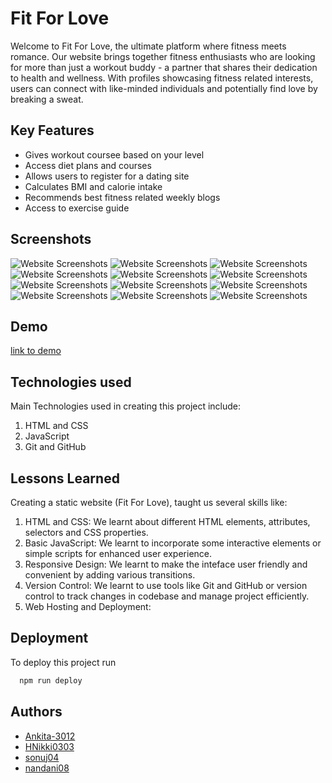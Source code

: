 
# Fit For Love

Welcome to Fit For Love, the ultimate platform where fitness meets romance. Our website brings together fitness enthusiasts who are looking for more than just a workout buddy - a partner that shares their dedication to health and wellness. With profiles showcasing fitness related interests, users can connect with like-minded individuals and potentially find love by breaking a sweat.


## Key Features

- Gives workout coursee based on your level
- Access diet plans and courses
- Allows users to register for a dating site
- Calculates BMI and calorie intake
- Recommends best fitness related weekly blogs
- Access to exercise guide



## Screenshots

![Website Screenshots](https://drive.google.com/file/d/1Dj7lkXkZHZXOQyPUqcXqma86YM3ps3aV/view?usp=sharing)
![Website Screenshots](https://drive.google.com/file/d/1kohcGzJkYU6lOieNDNC5w73SwnNYvMGU/view?usp=sharing)
![Website Screenshots](https://drive.google.com/file/d/1IdzOa_j3arnqW5MDR0578eYSORop9rCh/view?usp=sharing)
![Website Screenshots](https://drive.google.com/file/d/1_sH7iYHKEvpi3F8Ax1OI9hMGDIQPRgWs/view?usp=sharing)
![Website Screenshots](https://drive.google.com/file/d/1YVRKRgmYuLvZ8pBJqvp8KjEOhkvckYfX/view?usp=sharing)
![Website Screenshots](https://drive.google.com/file/d/1YQs7RGFTAq_rhx-BqthFWAGdq0efdiS5/view?usp=sharing)
![Website Screenshots](https://drive.google.com/file/d/1JkysXJsbic1yYXXAxQaxe84UExrt0hWw/view?usp=sharing)
![Website Screenshots](https://drive.google.com/file/d/1wfavuvchVinfXmG8xT53VejEs4C4ykiH/view?usp=sharing)
![Website Screenshots](https://drive.google.com/file/d/1WVU5lM-lR_Q8A_KFoIAEAgLk1iBz23cz/view?usp=sharing)
![Website Screenshots](https://drive.google.com/file/d/112n_J80kfrRuQrekyDQGvO6fqGcvbElX/view?usp=sharing)
![Website Screenshots](https://drive.google.com/file/d/1ntPvYJiav-6oHnhguoqka7gYEZVoYO-0/view?usp=sharing)
![Website Screenshots](https://drive.google.com/file/d/1F_nw2sVqpXNyIR9Mu4LG3FdRNWF63WDN/view?usp=sharing)



## Demo

[link to demo](https://drive.google.com/file/d/1OiT9V-ZoyxF7uL1K2Bld3S8iE2eawlOG/view?usp=sharing)


## Technologies used
 Main Technologies used in creating this project include:
 1. HTML and CSS
 2. JavaScript
 3. Git and GitHub
## Lessons Learned

Creating a static website (Fit For Love), taught us several skills like:
1. HTML and CSS: We learnt about different HTML elements, attributes, selectors and CSS properties.
2. Basic JavaScript: We learnt to incorporate some interactive elements or simple scripts for enhanced user experience.
3. Responsive Design: We learnt to make the inteface user friendly and convenient by adding various transitions.
4. Version Control: We learnt to use tools like Git and GitHub or version control to track changes in codebase and manage project efficiently.
5. Web Hosting and Deployment:
 

## Deployment

To deploy this project run

```bash
  npm run deploy
```


## Authors

- [Ankita-3012](https://github.com/Ankita-3012)
- [HNikki0303](https://github.com/HNikki0303)
- [sonuj04](https://github.com/sonuj04)
- [nandani08](https://github.com/nandani08)



